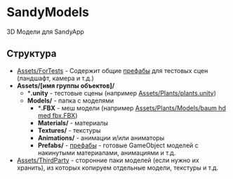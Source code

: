 # SandyModels
3D Модели для SandyApp

## Структура

- [Assets/ForTests]() - Содержит общие [префабы](https://docs.unity3d.com/ru/current/Manual/Prefabs.html) для тестовых сцен (ландшафт, камера и т.д.)
- **Assets/[имя группы объектов]/**
  - ***.unity** - тестовые сцены (например [Assets/Plants/plants.unity]())
  - **Models/** - папка с моделями
    - ***.FBX** - меш модели (например [Assets/Plants/Models/baum hd med fbx.FBX]())
    - **Materials/** - материалы
    - **Textures/** - текстуры
    - **Animations/** - анимации и/или аниматоры
    - **Prefabs/** - [префабы](https://docs.unity3d.com/ru/current/Manual/Prefabs.html) - готовые GameObject моделей с накинутыми материалами, анимациями и т.д.
- [Assets/ThirdParty]() - сторонние паки моделей (если нужно их хранить), из которых копируем отдельные модели, текстуры и т.д.
